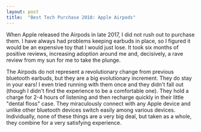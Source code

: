 ```yaml
---
layout: post
title:  "Best Tech Purchase 2018: Apple Airpods"
---
```

When Apple released the Airpods in late 2017, I did not rush out to purchase them. I have always had problems keeping earbuds in place, so I figured it would be an expensive toy that I would just lose. It took six months of positive reviews, increasing adoption around me and, decisively, a rave review from my sun for me to take the plunge.

The Airpods do not represent a revolutionary change from previous bluetooth earbuds, but they are a big evolutionary increment. They do stay in your ears!  I even tried running with them once and they didn't fall out (though I didn't find the experience to be a comfortable one).  They hold a charge for 2-4 hours of listening and then recharge quickly in their little "dental floss" case.  They miraculously connect with any Apple device and unlike other bluetooth devices switch easily among various devices. Individually, none of these things are a very big deal, but taken as a whole, they combine for a very satisfying experience.
